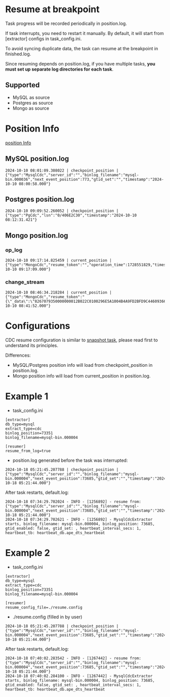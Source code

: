 # Resume at breakpoint

Task progress will be recorded periodically in position.log.

If task interrupts, you need to restart it manually. By default, it will start from [extractor] configs in task_config.ini.

To avoid syncing duplicate data, the task can resume at the breakpoint in finished.log.

Since resuming depends on position.log, if you have multiple tasks, **you must set up separate log directories for each task**.

## Supported
- MySQL as source
- Postgres as source
- Mongo as source

# Position Info
[position Info](../monitor/position.md)

## MySQL position.log
```
2024-10-10 08:01:09.308022 | checkpoint_position | {"type":"MysqlCdc","server_id":"","binlog_filename":"mysql-bin.000036","next_event_position":773,"gtid_set":"","timestamp":"2024-10-10 08:00:58.000"}
```

## Postgres position.log
```
2024-10-10 09:09:52.260052 | checkpoint_position | {"type":"PgCdc","lsn":"0/406E2C30","timestamp":"2024-10-10 08:12:31.421"}
```

## Mongo position.log 
### op_log
```
2024-10-10 09:17:14.825459 | current_position | {"type":"MongoCdc","resume_token":"","operation_time":1728551829,"timestamp":"2024-10-10 09:17:09.000"}
```

### change_stream
```
2024-10-10 08:46:34.218284 | current_position | {"type":"MongoCdc","resume_token":"{\"_data\":\"8267079350000000012B022C0100296E5A1004B4A9FD2BFD9C44609366CD4CD6A3D98E46645F696400646707935067D762990668C8CE0004\"}","operation_time":1728549712,"timestamp":"2024-10-10 08:41:52.000"}
```

# Configurations

CDC resume configuration is similar to [snapshot task](../snapshot/resume.md), please read first to understand its principles.

Differences:
- MySQL/Postgres position info will load from checkpoint_position in position.log.
- Mongo position info will load from current_position in position.log.

# Example 1

- task_config.ini
```
[extractor]
db_type=mysql
extract_type=cdc
binlog_position=73351
binlog_filename=mysql-bin.000004

[resumer]
resume_from_log=true
```

- position.log generated before the task was interrupted:
```
2024-10-18 05:21:45.207788 | checkpoint_position | {"type":"MysqlCdc","server_id":"","binlog_filename":"mysql-bin.000004","next_event_position":73685,"gtid_set":"","timestamp":"2024-10-18 05:21:44.000"}
```

After task restarts, default.log:

```
2024-10-18 07:34:29.702024 - INFO - [1256892] - resume from: {"type":"MysqlCdc","server_id":"","binlog_filename":"mysql-bin.000004","next_event_position":73685,"gtid_set":"","timestamp":"2024-10-18 05:21:44.000"}
2024-10-18 07:34:29.702621 - INFO - [1256892] - MysqlCdcExtractor starts, binlog_filename: mysql-bin.000004, binlog_position: 73685, gtid_enabled: false, gtid_set: , heartbeat_interval_secs: 1, heartbeat_tb: heartbeat_db.ape_dts_heartbeat
```

# Example 2
- task_config.ini
```
[extractor]
db_type=mysql
extract_type=cdc
binlog_position=73351
binlog_filename=mysql-bin.000004

[resumer]
resume_config_file=./resume.config
```

- ./resume.config (filled in by user)
```
2024-10-18 05:21:45.207788 | checkpoint_position | {"type":"MysqlCdc","server_id":"","binlog_filename":"mysql-bin.000004","next_event_position":73685,"gtid_set":"","timestamp":"2024-10-18 05:21:44.000"}
```

After task restarts, default.log:

```
2024-10-18 07:40:02.283542 - INFO - [1267442] - resume from: {"type":"MysqlCdc","server_id":"","binlog_filename":"mysql-bin.000004","next_event_position":73685,"gtid_set":"","timestamp":"2024-10-18 05:21:44.000"}
2024-10-18 07:40:02.284100 - INFO - [1267442] - MysqlCdcExtractor starts, binlog_filename: mysql-bin.000004, binlog_position: 73685, gtid_enabled: false, gtid_set: , heartbeat_interval_secs: 1, heartbeat_tb: heartbeat_db.ape_dts_heartbeat
```